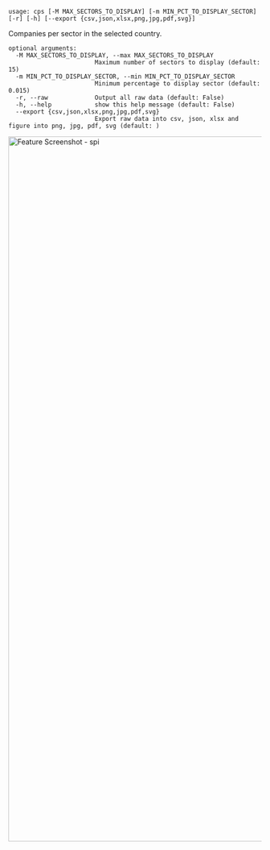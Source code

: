 ```
usage: cps [-M MAX_SECTORS_TO_DISPLAY] [-m MIN_PCT_TO_DISPLAY_SECTOR] [-r] [-h] [--export {csv,json,xlsx,png,jpg,pdf,svg}]
```

Companies per sector in the selected country.

```
optional arguments:
  -M MAX_SECTORS_TO_DISPLAY, --max MAX_SECTORS_TO_DISPLAY
                        Maximum number of sectors to display (default: 15)
  -m MIN_PCT_TO_DISPLAY_SECTOR, --min MIN_PCT_TO_DISPLAY_SECTOR
                        Minimum percentage to display sector (default: 0.015)
  -r, --raw             Output all raw data (default: False)
  -h, --help            show this help message (default: False)
  --export {csv,json,xlsx,png,jpg,pdf,svg}
                        Export raw data into csv, json, xlsx and figure into png, jpg, pdf, svg (default: )
```
<img width="1400" alt="Feature Screenshot - spi" src="https://user-images.githubusercontent.com/85772166/144727672-d5d0b841-5e84-4be0-95a5-f8a3ddc48600.png">
